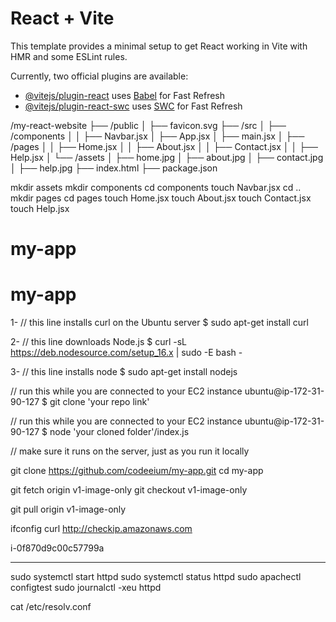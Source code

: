# React + Vite

This template provides a minimal setup to get React working in Vite with HMR and some ESLint rules.

Currently, two official plugins are available:

- [@vitejs/plugin-react](https://github.com/vitejs/vite-plugin-react/blob/main/packages/plugin-react/README.md) uses [Babel](https://babeljs.io/) for Fast Refresh
- [@vitejs/plugin-react-swc](https://github.com/vitejs/vite-plugin-react-swc) uses [SWC](https://swc.rs/) for Fast Refresh


/my-react-website
├── /public
│   ├── favicon.svg
├── /src
│   ├── /components
│   │   ├── Navbar.jsx
│   ├── App.jsx
│   ├── main.jsx
│   ├── /pages
│   │   ├── Home.jsx
│   │   ├── About.jsx
│   │   ├── Contact.jsx
│   │   ├── Help.jsx
│   └── /assets
│       ├── home.jpg
│       ├── about.jpg
│       ├── contact.jpg
│       ├── help.jpg
├── index.html
├── package.json

mkdir assets
mkdir components
cd components
touch Navbar.jsx
cd .. 
mkdir pages
cd pages
touch Home.jsx
touch About.jsx
touch Contact.jsx
touch Help.jsx
# my-app
# my-app


1- // this line installs curl on the Ubuntu server
$ sudo apt-get install curl

2- // this line downloads Node.js
$ curl -sL https://deb.nodesource.com/setup_16.x | sudo -E bash -

3- // this line installs node
$ sudo apt-get install nodejs

// run this while you are connected to your EC2 instance
ubuntu@ip-172-31-90-127 $ git clone 'your repo link'

// run this while you are connected to your EC2 instance
ubuntu@ip-172-31-90-127 $ node 'your cloned folder'/index.js

// make sure it runs on the server, just as you run it locally

git clone https://github.com/codeeium/my-app.git
cd my-app


git fetch origin v1-image-only
git checkout v1-image-only

git pull origin v1-image-only

ifconfig
curl http://checkip.amazonaws.com

i-0f870d9c00c57799a

---

sudo systemctl start httpd
sudo systemctl status httpd
sudo apachectl configtest
sudo journalctl -xeu httpd


cat /etc/resolv.conf

    
